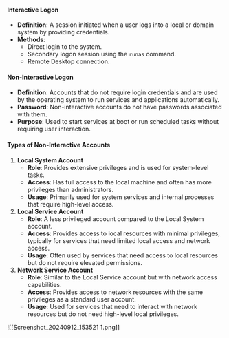 #### Interactive Logon
- **Definition**: A session initiated when a user logs into a local or domain system by providing credentials.
- **Methods**:
    - Direct login to the system.
    - Secondary logon session using the `runas` command.
    - Remote Desktop connection.

#### Non-Interactive Logon
- **Definition**: Accounts that do not require login credentials and are used by the operating system to run services and applications automatically.
- **Password**: Non-interactive accounts do not have passwords associated with them.
- **Purpose**: Used to start services at boot or run scheduled tasks without requiring user interaction.

#### Types of Non-Interactive Accounts
1. **Local System Account**
    - **Role**: Provides extensive privileges and is used for system-level tasks.
    - **Access**: Has full access to the local machine and often has more privileges than administrators.
    - **Usage**: Primarily used for system services and internal processes that require high-level access.
2. **Local Service Account**
    - **Role**: A less privileged account compared to the Local System account.
    - **Access**: Provides access to local resources with minimal privileges, typically for services that need limited local access and network access.
    - **Usage**: Often used by services that need access to local resources but do not require elevated permissions.
3. **Network Service Account**
    - **Role**: Similar to the Local Service account but with network access capabilities.
    - **Access**: Provides access to network resources with the same privileges as a standard user account.
    - **Usage**: Used for services that need to interact with network resources but do not need high-level local privileges.


![[Screenshot_20240912_153521 1.png]]
